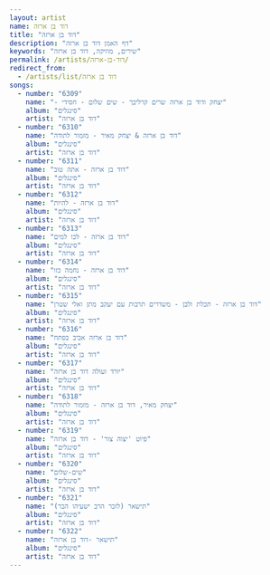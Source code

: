 ```yaml
---
layout: artist
name: דוד בן ארזה
title: "דוד בן ארזה"
description: "דף האמן דוד בן ארזה"
keywords: "שירים, מוזיקה, דוד בן ארזה"
permalink: /artists/דוד-בן-ארזה/
redirect_from:
  - /artists/list/דוד בן ארזה
songs:
  - number: "6309"
    name: "- יצחק ודוד בן ארזה שרים קרליבך - שים שלום - חסידי"
    album: "סינגלים"
    artist: "דוד בן ארזה"
  - number: "6310"
    name: "דוד בן ארזה & יצחק מאיר - מזמור לתודה"
    album: "סינגלים"
    artist: "דוד בן ארזה"
  - number: "6311"
    name: "דוד בן ארזה - אתה טוב"
    album: "סינגלים"
    artist: "דוד בן ארזה"
  - number: "6312"
    name: "דוד בן ארזה - להיות"
    album: "סינגלים"
    artist: "דוד בן ארזה"
  - number: "6313"
    name: "דוד בן ארזה - לכו למים"
    album: "סינגלים"
    artist: "דוד בן ארזה"
  - number: "6314"
    name: "דוד בן ארזה - נחמה כזו"
    album: "סינגלים"
    artist: "דוד בן ארזה"
  - number: "6315"
    name: "דוד בן ארזה - תכלת ולבן - משדרים תרבות עם יעקב מתן ואלי שטרן"
    album: "סינגלים"
    artist: "דוד בן ארזה"
  - number: "6316"
    name: "דוד בן ארזה אביב בפתח"
    album: "סינגלים"
    artist: "דוד בן ארזה"
  - number: "6317"
    name: "יורד ועולה דוד בן ארזה"
    album: "סינגלים"
    artist: "דוד בן ארזה"
  - number: "6318"
    name: "יצחק מאיר, דוד בן ארזה - מזמור לתודה"
    album: "סינגלים"
    artist: "דוד בן ארזה"
  - number: "6319"
    name: "פיוט 'יצוה צור' - דוד בן ארזה"
    album: "סינגלים"
    artist: "דוד בן ארזה"
  - number: "6320"
    name: "שים-שלום"
    album: "סינגלים"
    artist: "דוד בן ארזה"
  - number: "6321"
    name: "תישאר (לזכר הרב ישעיהו הבר)"
    album: "סינגלים"
    artist: "דוד בן ארזה"
  - number: "6322"
    name: "תישאר -דוד בן ארזה"
    album: "סינגלים"
    artist: "דוד בן ארזה"
---
```

